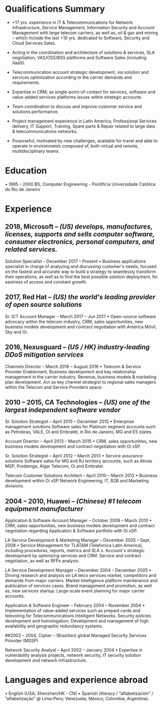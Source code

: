 # Qualifications Summary

- +17 yrs. experience in IT & Telecommunications for Network Infrastructure, Service Management, Information Security and Account Management with large telecom carriers, as well as, oil & gas and mining – which include the last +10 yrs. dedicated to Software, Security and Cloud Services Sales.

- Acting in the coordination and architecture of solutions & services, SLA negotiation, VAS/OSS/BSS platforms and Software Sales (including XaaS).

- Telecommunication account strategic development, via solution and services optimization according to the carrier demands and requirements.

- Expertise in CRM; as single-point-of-contact for services, software and value-added services platforms issues within strategic accounts.

- Team coordination to discuss and improve customer service and solutions performance.

- Project management experience in Latin America; Professional Services delivery, IT Support, Training, Spare parts & Repair related to large data & telecommunications networks.

- Purposeful, motivated by new challenges, available for travel and able to operate in environments composed of, both virtual and remote, multidisciplinary teams.

# Education

•	1995 – 2000	BS, Computer Engineering - Pontifícia Universidade Católica do Rio de Janeiro

# Experience

## 2018, Microsoft – *(US) develops, manufactures, licenses, supports and sells computer software, consumer electronics, personal computers, and related services.*

Solution Specialist – December 2017 – Present
•	Business applications specialist in charge of analyzing and discussing customer's needs, focused on the fastest and accurate way to build a strategy to seamlessly transform their operations, as well as to find the best possible solution deployment, for easiness of access and constant growth.

## 2017, Red Hat – *(US) the world's leading provider of open source solutions*

Sr. ICT Account Manager – March 2017 – Jun 2017
•	Open-source software advocacy within the telecom industry, CRM, sales opportunities, new business models development and contract negotiation with América Móvil, Sky and Oi.


## 2016, Nexusguard – *(US / HK) industry-leading DDoS mitigation services*

Channels Director – March 2016 – August 2016
•	Telecom & Service Provider Enablement, Business development and key relationship management in the carrier industry. Revenue, business models & marketing plan development. Act as key channel strategist to regional sales managers within the Telecom and Service Providers space.

## 2010 – 2015, CA Technologies – *(US) one of the largest independent software vendor*

Sr. Solution Strategist – April 2015 – December 2015
•	Enterprise management solutions Software sales for Platinum segment accounts such as Petrobras, VALE, Oi and Embratel, in Rio de Janeiro, MG and ES states.

Account Director – April 2013 – March 2015
•	CRM, sales opportunities, new business models development and contract negotiation with Oi xSP.

Sr. Solution Strategist – April 2012 – March 2013
•	Service assurance solutions Software sales for MG and RJ territory accounts, such as Ativas MSP, Prodemge, Algar Telecom, Oi and Embratel.

Telecom Customer Solutions Architect – April 2010 – March 2012
•	Business development within Oi xSP Network Engineering, IT, B2B and Marketing divisions.

## 2004 – 2010, Huawei – *(Chinese) #1 telecom equipment manufacturer*

Application & Software Account Manager – October 2008 – March 2010
•	CRM, sales opportunities, new business models development and contract negotiation regarding Application & Software portfolio with Oi xSP.

LA Service Development & Marketing Manager – December 2005 – Sept. 2008
•	Service Management for TLATAM (Telefonica Latin America), including procedures, reports, metrics and SLA´s. Account´s strategic development by optimizing services and CRM. Service and contract negotiation, as well as RFPs analysis.

LA Service Development Manager – December 2004 – December 2005
•	Driving research and analysis on LA telco services market, competitors and demands from major carriers. Market Intelligence platform maintenance and publication of services cases. Brand management and promotion, as well as, new services startup. Large-scale event planning for major carrier accounts.

Application & Software Engineer – February 2004 – November 2004
•	Implementation of value-added services such as prepaid cards and televoting for Telecommunications Intelligent Networks. Security policies development and homologation; Development and management of high availability and geographic redundancy systems.

##2002 – 2004, Cipher – (Brazilian) global Managed Security Services Provider (MSSP)

Network Security Analyst – April 2002 – January 2004
•	Expertise in vulnerability analysis projects, network security, IT security solution development and network infrastructure.

# Languages and experience abroad

•	English (USA; Shenzhen/HK - CN)
•	Spanish (literacy / ”alfabetización” / ”alfabetização” @ Lima-Peru; Venezuela; México; Colombia; Argentina).
